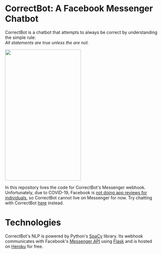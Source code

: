 # CorrectBot: A Facebook Messenger Chatbot
CorrectBot is a chatbot that attempts to always be correct by understanding the simple rule:  
*All statements are true unless the are not.*

<img src="images/CorrectBot-Demo.gif" width="250" height="431"/>

In this repository lives the code for CorrectBot's Messenger webhook.
Unfortunately, due to COVID-19, Facebook is 
[not doing app reviews for individuals](https://developers.facebook.com/docs/development/release/individual-verification), 
so CorrectBot cannot live on Messenger for now. 
Try chatting with CorrectBot [here](https://oojiang.github.io/CorrectBot/) instead.

# Technologies
CorrectBot's NLP is powered by Python's [SpaCy](https://spacy.io/) library. 
Its webhook communicates with Facebook's [Messenger API](https://developers.facebook.com/docs/messenger-platform/) 
using [Flask](https://palletsprojects.com/p/flask/) and is hosted on [Heroku](https://www.heroku.com/) for free.
